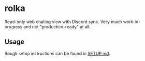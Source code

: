 # rolka
Read-only web chatlog view with Discord sync. Very much work-in-progress and not "production-ready" at all.

## Usage
Rough setup instructions can be found in [SETUP.md](SETUP.md).
